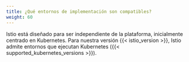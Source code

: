 ```yaml
---
title: ¿Qué entornos de implementación son compatibles?
weight: 60
---
```


Istio está diseñado para ser independiente de la plataforma, inicialmente centrado en Kubernetes.
Para nuestra versión {{< istio_version >}}, Istio admite entornos que ejecutan
Kubernetes ({{< supported_kubernetes_versions >}}).
